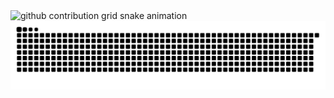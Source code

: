 <picture>
  <img alt="github contribution grid snake animation" src="https://myreadme.vercel.app/api/embed/DygDyg?panels=userstatistics,toprepositories,toplanguages,commitgraph">
</picture>
<picture>
  
  <source media="(prefers-color-scheme: dark)" srcset="https://raw.githubusercontent.com/DygDyg/DygDyg/output/github-contribution-grid-snake-dark.svg">
  <source media="(prefers-color-scheme: light)" srcset="https://raw.githubusercontent.com/DygDyg/DygDyg/output/github-contribution-grid-snake.svg">
  <img alt="github contribution grid snake animation" src="https://raw.githubusercontent.com/DygDyg/DygDyg/output/github-contribution-grid-snake.svg">
</picture>

<!-- _generated with [Platane/snk](https://github.com/Platane/snk)_ -->
